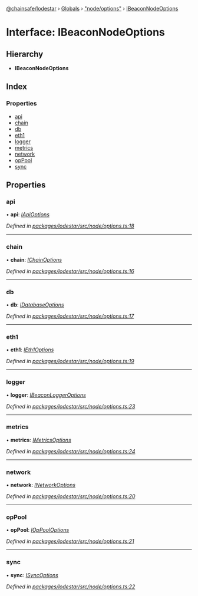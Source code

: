 [@chainsafe/lodestar](../README.md) › [Globals](../globals.md) › ["node/options"](../modules/_node_options_.md) › [IBeaconNodeOptions](_node_options_.ibeaconnodeoptions.md)

# Interface: IBeaconNodeOptions

## Hierarchy

* **IBeaconNodeOptions**

## Index

### Properties

* [api](_node_options_.ibeaconnodeoptions.md#api)
* [chain](_node_options_.ibeaconnodeoptions.md#chain)
* [db](_node_options_.ibeaconnodeoptions.md#db)
* [eth1](_node_options_.ibeaconnodeoptions.md#eth1)
* [logger](_node_options_.ibeaconnodeoptions.md#logger)
* [metrics](_node_options_.ibeaconnodeoptions.md#metrics)
* [network](_node_options_.ibeaconnodeoptions.md#network)
* [opPool](_node_options_.ibeaconnodeoptions.md#oppool)
* [sync](_node_options_.ibeaconnodeoptions.md#sync)

## Properties

###  api

• **api**: *[IApiOptions](_api_options_.iapioptions.md)*

*Defined in [packages/lodestar/src/node/options.ts:18](https://github.com/ChainSafe/lodestar/blob/c806550/packages/lodestar/src/node/options.ts#L18)*

___

###  chain

• **chain**: *[IChainOptions](_chain_options_.ichainoptions.md)*

*Defined in [packages/lodestar/src/node/options.ts:16](https://github.com/ChainSafe/lodestar/blob/c806550/packages/lodestar/src/node/options.ts#L16)*

___

###  db

• **db**: *[IDatabaseOptions](_db_options_.idatabaseoptions.md)*

*Defined in [packages/lodestar/src/node/options.ts:17](https://github.com/ChainSafe/lodestar/blob/c806550/packages/lodestar/src/node/options.ts#L17)*

___

###  eth1

• **eth1**: *[IEth1Options](_eth1_options_.ieth1options.md)*

*Defined in [packages/lodestar/src/node/options.ts:19](https://github.com/ChainSafe/lodestar/blob/c806550/packages/lodestar/src/node/options.ts#L19)*

___

###  logger

• **logger**: *[IBeaconLoggerOptions](_node_loggeroptions_.ibeaconloggeroptions.md)*

*Defined in [packages/lodestar/src/node/options.ts:23](https://github.com/ChainSafe/lodestar/blob/c806550/packages/lodestar/src/node/options.ts#L23)*

___

###  metrics

• **metrics**: *[IMetricsOptions](_metrics_options_.imetricsoptions.md)*

*Defined in [packages/lodestar/src/node/options.ts:24](https://github.com/ChainSafe/lodestar/blob/c806550/packages/lodestar/src/node/options.ts#L24)*

___

###  network

• **network**: *[INetworkOptions](_network_options_.inetworkoptions.md)*

*Defined in [packages/lodestar/src/node/options.ts:20](https://github.com/ChainSafe/lodestar/blob/c806550/packages/lodestar/src/node/options.ts#L20)*

___

###  opPool

• **opPool**: *[IOpPoolOptions](_oppool_options_.ioppooloptions.md)*

*Defined in [packages/lodestar/src/node/options.ts:21](https://github.com/ChainSafe/lodestar/blob/c806550/packages/lodestar/src/node/options.ts#L21)*

___

###  sync

• **sync**: *[ISyncOptions](_sync_options_.isyncoptions.md)*

*Defined in [packages/lodestar/src/node/options.ts:22](https://github.com/ChainSafe/lodestar/blob/c806550/packages/lodestar/src/node/options.ts#L22)*
